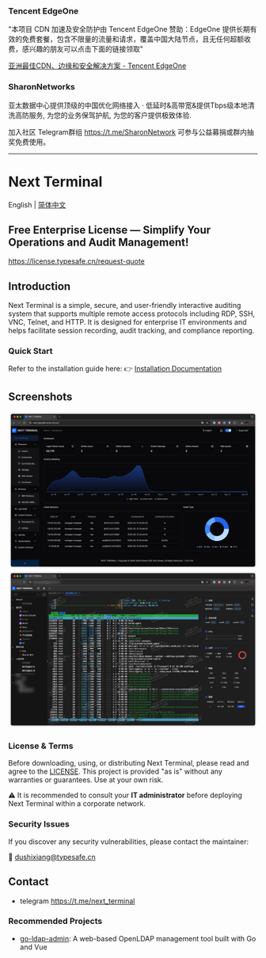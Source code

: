 ### Tencent EdgeOne

"本项目 CDN 加速及安全防护由 Tencent EdgeOne 赞助：EdgeOne 提供长期有效的免费套餐，包含不限量的流量和请求，覆盖中国大陆节点，且无任何超额收费，感兴趣的朋友可以点击下面的链接领取"

[亚洲最佳CDN、边缘和安全解决方案 - Tencent EdgeOne](https://edgeone.ai/zh?from=github)

### SharonNetworks

亚太数据中心提供顶级的中国优化网络接入 · 低延时&高带宽&提供Tbps级本地清洗高防服务, 为您的业务保驾护航, 为您的客户提供极致体验.

加入社区 Telegram群组 https://t.me/SharonNetwork 可参与公益募捐或群内抽奖免费使用。

---


# Next Terminal

English | [简体中文](./README-zh_CN.md)

## Free Enterprise License — Simplify Your Operations and Audit Management!

https://license.typesafe.cn/request-quote

## Introduction

Next Terminal is a simple, secure, and user-friendly interactive auditing system that supports multiple remote access protocols including RDP, SSH, VNC, Telnet, and HTTP. It is designed for enterprise IT environments and helps facilitate session recording, audit tracking, and compliance reporting.

### Quick Start

Refer to the installation guide here:
👉 [Installation Documentation](https://docs.next-terminal.typesafe.cn)


## Screenshots

![](screenshots/en/dashboard.png)
![](screenshots/en/access.png)

### License & Terms

Before downloading, using, or distributing Next Terminal, please read and agree to the [LICENSE](./LICENSE).
This project is provided "as is" without any warranties or guarantees. Use at your own risk.

⚠️ It is recommended to consult your **IT administrator** before deploying Next Terminal within a corporate network.

### Security Issues

If you discover any security vulnerabilities, please contact the maintainer:

📧 [dushixiang@typesafe.cn](mailto:dushixiang@typesafe.cn)

## Contact
- telegram https://t.me/next_terminal

### Recommended Projects

* [go-ldap-admin](https://github.com/eryajf/go-ldap-admin): A web-based OpenLDAP management tool built with Go and Vue

